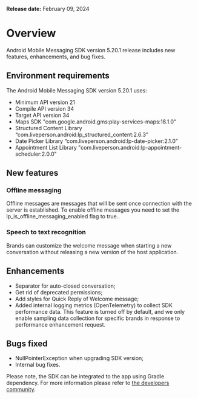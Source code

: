 **Release date:** February 09, 2024

# Overview

Android Mobile Messaging SDK version 5.20.1 release includes new features, enhancements, and bug fixes.

## Environment requirements

The Android Mobile Messaging SDK version 5.20.1 uses:

- Minimum API version 21
- Compile API version 34
- Target API version 34
- Maps SDK "com.google.android.gms:play-services-maps:18.1.0"
- Structured Content Library “com.liveperson.android:lp_structured_content:2.6.3”
- Date Picker Library “com.liveperson.android:lp-date-picker:2.1.0”
- Appointment List Library "com.liveperson.android:lp-appointment-scheduler:2.0.0"

## New features

### Offline messaging

Offline messages are messages that will be sent once connection with the server is established. To enable offline messages you need to set the lp_is_offline_messaging_enabled flag to true..

### Speech to text recognition

Brands can customize the welcome message when starting a new conversation without releasing a new version of the host application.


## Enhancements

- Separator for auto-closed conversation;
- Get rid of deprecated permissions;
- Add styles for Quick Reply of Welcome message;
- Added internal logging metrics (OpenTelemetry) to collect SDK performance data. This feature is turned off by default, and we only enable sampling data collection for specific brands in response to performance enhancement request.

## Bugs fixed

- NullPointerException when upgrading SDK version;
- Internal bug fixes.

Please note, the SDK can be integrated to the app using Gradle dependency. For more information please refer to [the developers community](https://developers.liveperson.com/android-quickstart.html).
